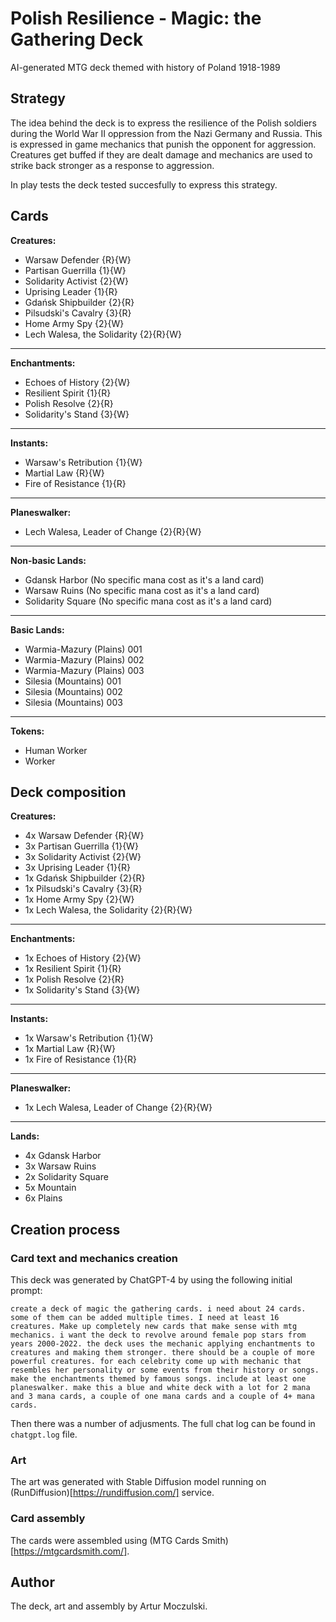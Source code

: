 # Polish Resilience - Magic: the Gathering Deck

AI-generated MTG deck themed with history of Poland 1918-1989

## Strategy

The idea behind the deck is to express the resilience of the Polish soldiers during the World War II oppression from the Nazi Germany and Russia. This is expressed in game mechanics that punish the opponent for aggression. Creatures get buffed if they are dealt damage and mechanics are used to strike back stronger as a response to aggression.

In play tests the deck tested succesfully to express this strategy.

## Cards

**Creatures:**

- Warsaw Defender {R}{W}
- Partisan Guerrilla {1}{W}
- Solidarity Activist {2}{W}
- Uprising Leader {1}{R}
- Gdańsk Shipbuilder {2}{R}
- Pilsudski's Cavalry {3}{R}
- Home Army Spy {2}{W}
- Lech Walesa, the Solidarity {2}{R}{W}

---

**Enchantments:**

- Echoes of History {2}{W}
- Resilient Spirit {1}{R}
- Polish Resolve {2}{R}
- Solidarity's Stand {3}{W}

---

**Instants:**

- Warsaw's Retribution {1}{W}
- Martial Law {R}{W}
- Fire of Resistance {1}{R}

---

**Planeswalker:**

- Lech Walesa, Leader of Change {2}{R}{W}

---

**Non-basic Lands:**

- Gdansk Harbor (No specific mana cost as it's a land card)
- Warsaw Ruins (No specific mana cost as it's a land card)
- Solidarity Square (No specific mana cost as it's a land card)

---

**Basic Lands:**

- Warmia-Mazury (Plains) 001
- Warmia-Mazury (Plains) 002
- Warmia-Mazury (Plains) 003
- Silesia (Mountains) 001
- Silesia (Mountains) 002
- Silesia (Mountains) 003

---

**Tokens:**

- Human Worker
- Worker

## Deck composition

**Creatures:**

- 4x Warsaw Defender {R}{W}
- 3x Partisan Guerrilla {1}{W}
- 3x Solidarity Activist {2}{W}
- 3x Uprising Leader {1}{R}
- 1x Gdańsk Shipbuilder {2}{R}
- 1x Pilsudski's Cavalry {3}{R}
- 1x Home Army Spy {2}{W}
- 1x Lech Walesa, the Solidarity {2}{R}{W}

---

**Enchantments:**

- 1x Echoes of History {2}{W}
- 1x Resilient Spirit {1}{R}
- 1x Polish Resolve {2}{R}
- 1x Solidarity's Stand {3}{W}

---

**Instants:**

- 1x Warsaw's Retribution {1}{W}
- 1x Martial Law {R}{W}
- 1x Fire of Resistance {1}{R}

---

**Planeswalker:**

- 1x Lech Walesa, Leader of Change {2}{R}{W}

---

**Lands:**

- 4x Gdansk Harbor
- 3x Warsaw Ruins
- 2x Solidarity Square
- 5x Mountain
- 6x Plains

## Creation process

### Card text and mechanics creation

This deck was generated by ChatGPT-4 by using the following initial prompt:

```
create a deck of magic the gathering cards. i need about 24 cards. some of them can be added multiple times. I need at least 16 creatures. Make up completely new cards that make sense with mtg mechanics. i want the deck to revolve around female pop stars from years 2000-2022. the deck uses the mechanic applying enchantments to creatures and making them stronger. there should be a couple of more powerful creatures. for each celebrity come up with mechanic that resembles her personality or some events from their history or songs. make the enchantments themed by famous songs. include at least one planeswalker. make this a blue and white deck with a lot for 2 mana and 3 mana cards, a couple of one mana cards and a couple of 4+ mana cards.
```

Then there was a number of adjusments. The full chat log can be found in `chatgpt.log` file.

### Art

The art was generated with Stable Diffusion model running on (RunDiffusion)[https://rundiffusion.com/] service.

### Card assembly

The cards were assembled using (MTG Cards Smith)[https://mtgcardsmith.com/].

## Author

The deck, art and assembly by Artur Moczulski.
